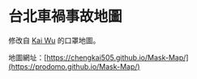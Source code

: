 # 台北車禍事故地圖
修改自 [Kai Wu](https://www.facebook.com/kai73002981) 的口罩地圖。

地圖網址：[https://chengkai505.github.io/Mask-Map/](https://prodomo.github.io/Mask-Map/)
